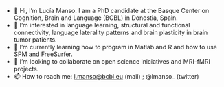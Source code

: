 - 👋 Hi, I’m Lucía Manso. I am a PhD candidate at the Basque Center on Cognition, Brain and Language (BCBL) in Donostia, Spain. 
- 👀 I’m interested in language learning, structural and functional connectivity, language laterality patterns and brain plasticity in brain tumor patients.
- 🌱 I’m currently learning how to program in Matlab and R and how to use SPM and FreeSurfer.
- 💞️ I’m looking to collaborate on open science iniciatives and MRI-fMRI projects.
- 📫 How to reach me: l.manso@bcbl.eu (mail) ; @lmanso_ (twitter)

<!---
lmanso96/lmanso96 is a ✨ special ✨ repository because its `README.md` (this file) appears on your GitHub profile.
You can click the Preview link to take a look at your changes.
--->
